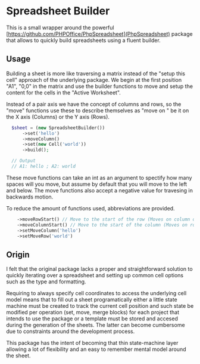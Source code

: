 # Spreadsheet Builder

This is a small wrapper around the powerful
[https://github.com/PHPOffice/PhpSpreadsheet](PhpSpreadsheet)
package that allows to quickly build spreadsheets using a fluent builder.

## Usage

Building a sheet is more like traversing a matrix instead of the "setup this cell"
approach of the underlying package. We begin at the first position "A1", "0,0"
in the matrix and use the builder functions to move and setup the content for
the cells in the "Active Worksheet".

Instead of a pair axis we have the concept of columns and rows, so the "move" functions
use these to describe themselves as "move on <axis>" be it on the X axis (Columns)
or the Y axis (Rows).

```php
  $sheet = (new SpreadsheetBuilder())
      ->set('hello')
      ->moveColumn()
      ->set(new Cell('world'))
      ->build();

  // Output
  // A1: hello ; A2: world
```

These move functions can take an int as an argument to spectify how many spaces
will you move, but assume by default that you will move to the left and below.
The move functions also accept a negative value for travesing in backwards motion.

To reduce the amount of functions used, abbreviations are provided.

```php
    ->moveRowStart() // Move to the start of the row (Moves on column direction)
    ->moveColumnStart() // Move to the start of the column (Moves on row direction)
    ->setMoveColumn('hello')
    ->setMoveRow('world')
```

## Origin

I felt that the original package lacks a proper and straightforward solution
to quickly iterating over a spreadsheet and setting up common cell options
such as the type and formatting.

Requiring to always specify cell coordinates to access the underlying
cell model means that to fill out a sheet programatically either a little state
machine must be created to track the current cell position and such state be
modified per operation (set, move, merge blocks) for each project that intends
to use the package or a template must be stored and accesed during the generation
of the sheets. The latter can become cumbersome due to constraints around the development
process.

This package has the intent of becoming that thin state-machine layer allowing
a lot of flexibility and an easy to remember mental model around the sheet.
